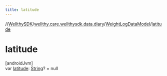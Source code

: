 ```yaml
---
title: latitude
---
```

//[WellthySDK](../../../index.html)/[wellthy.care.wellthysdk.data.diary](../index.html)/[WeightLogDataModel](index.html)/[latitude](latitude.html)



# latitude



[androidJvm]\
var [latitude](latitude.html): [String](https://kotlinlang.org/api/latest/jvm/stdlib/kotlin/-string/index.html)? = null




